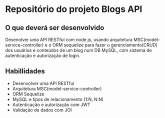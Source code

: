 # Repositório do projeto Blogs API

## O que deverá ser desenvolvido

Desenolver uma API RESTful com node.js, usando arquitetura MSC(model-service-controller) e o ORM sequelize para fazer o gerenciamento(CRUD) dos usuários e conteúdos de um blog num DB MySQL, com sistema de autenticação e autorização de login.

## Habillidades

* Desenvolver uma API RESTful
* Arquitetura MSC(model-service-controller)
* ORM Sequelize
* MySQL e tipos de relacionamento (1:N, N:N)
* Autenticação e autorização com JWT
* Validação de dados com JOI

